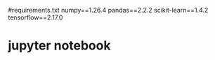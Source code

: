 #requirements.txt
numpy==1.26.4
pandas==2.2.2
scikit-learn==1.4.2
tensorflow==2.17.0
# jupyter notebook
